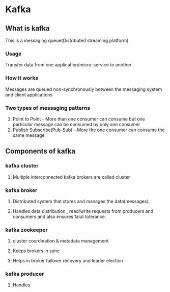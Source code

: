 # Kafka
## What is kafka
This is a messaging queue(Distributed streaming platform)

### Usage
Transfer data from one application/micro-service to another

### How it works
Messages are queued non-synchronously between the messaging system and client applications


### Two types of messaging patterns
1. Point to Point -  More than one consumer can consume but one particular message can be consumed by only one consumer
2. Publish Subscribe(Pub-Sub) - More the one consumer can consume the same message

## Components of kafka

### kafka cluster
1. Multiple interconnected kafka brokers are called cluster

### kafka broker
1. Distributed system that stores and manages the data(messages).

2. Handles data distribution , read/write requests from producers and consumers and also ensures falut tolerance.

### kafka zookeeper
1. cluster coordination & metadata management

2. Keeps brokers in sync

3. Helps in broker failover recovery and leader election

### kafka producer
1. Handles